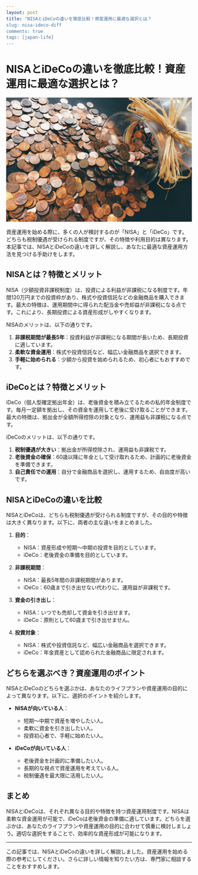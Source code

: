 ```yaml
---
layout: post
title: "NISAとiDeCoの違いを徹底比較！資産運用に最適な選択とは？
slug: nisa-ideco-diff
comments: true
tags: [japan-life]
---
```

# NISAとiDeCoの違いを徹底比較！資産運用に最適な選択とは？

![NISA](/assets/img/20250204/06_01.jpg)

資産運用を始める際に、多くの人が検討するのが「NISA」と「iDeCo」です。どちらも税制優遇が受けられる制度ですが、その特徴や利用目的は異なります。本記事では、NISAとiDeCoの違いを詳しく解説し、あなたに最適な資産運用方法を見つける手助けをします。


<script async src="https://pagead2.googlesyndication.com/pagead/js/adsbygoogle.js?client=ca-pub-7886659064712565"
     crossorigin="anonymous"></script>
<!-- 광고2 -->
<ins class="adsbygoogle"
     style="display:block"
     data-ad-client="ca-pub-7886659064712565"
     data-ad-slot="1101493367"
     data-ad-format="auto"
     data-full-width-responsive="true"></ins>
<script>
     (adsbygoogle = window.adsbygoogle || []).push({});
</script>

## NISAとは？特徴とメリット

NISA（少額投資非課税制度）は、投資による利益が非課税になる制度です。年間120万円までの投資枠があり、株式や投資信託などの金融商品を購入できます。最大の特徴は、運用期間中に得られた配当金や売却益が非課税になる点です。これにより、長期投資による資産形成がしやすくなります。

NISAのメリットは、以下の通りです。

1. **非課税期間が最長5年**：投資利益が非課税になる期間が長いため、長期投資に適しています。
2. **柔軟な資金運用**：株式や投資信託など、幅広い金融商品を選択できます。
3. **手軽に始められる**：少額から投資を始められるため、初心者にもおすすめです。

## iDeCoとは？特徴とメリット

iDeCo（個人型確定拠出年金）は、老後資金を積み立てるための私的年金制度です。毎月一定額を拠出し、その資金を運用して老後に受け取ることができます。最大の特徴は、拠出金が全額所得控除の対象となり、運用益も非課税になる点です。

iDeCoのメリットは、以下の通りです。

1. **税制優遇が大きい**：拠出金が所得控除され、運用益も非課税です。
2. **老後資金の確保**：60歳以降に年金として受け取れるため、計画的に老後資金を準備できます。
3. **自己責任での運用**：自分で金融商品を選択し、運用するため、自由度が高いです。

## NISAとiDeCoの違いを比較

NISAとiDeCoは、どちらも税制優遇が受けられる制度ですが、その目的や特徴は大きく異なります。以下に、両者の主な違いをまとめました。

1. **目的**：
   - NISA：資産形成や短期～中期の投資を目的としています。
   - iDeCo：老後資金の準備を目的としています。

2. **非課税期間**：
   - NISA：最長5年間の非課税期間があります。
   - iDeCo：60歳まで引き出せない代わりに、運用益が非課税です。

3. **資金の引き出し**：
   - NISA：いつでも売却して資金を引き出せます。
   - iDeCo：原則として60歳まで引き出せません。

4. **投資対象**：
   - NISA：株式や投資信託など、幅広い金融商品を選択できます。
   - iDeCo：年金資産として認められた金融商品に限定されます。


<script async src="https://pagead2.googlesyndication.com/pagead/js/adsbygoogle.js?client=ca-pub-7886659064712565"
     crossorigin="anonymous"></script>
<!-- 광고2 -->
<ins class="adsbygoogle"
     style="display:block"
     data-ad-client="ca-pub-7886659064712565"
     data-ad-slot="1101493367"
     data-ad-format="auto"
     data-full-width-responsive="true"></ins>
<script>
     (adsbygoogle = window.adsbygoogle || []).push({});
</script>
## どちらを選ぶべき？資産運用のポイント

NISAとiDeCoのどちらを選ぶかは、あなたのライフプランや資産運用の目的によって異なります。以下に、選択のポイントを紹介します。

- **NISAが向いている人**：
  - 短期～中期で資産を増やしたい人。
  - 柔軟に資金を引き出したい人。
  - 投資初心者で、手軽に始めたい人。

- **iDeCoが向いている人**：
  - 老後資金を計画的に準備したい人。
  - 長期的な視点で資産運用を考えている人。
  - 税制優遇を最大限に活用したい人。

## まとめ

NISAとiDeCoは、それぞれ異なる目的や特徴を持つ資産運用制度です。NISAは柔軟な資金運用が可能で、iDeCoは老後資金の準備に適しています。どちらを選ぶかは、あなたのライフプランや資産運用の目的に合わせて慎重に検討しましょう。適切な選択をすることで、効率的な資産形成が可能になります。

<script async src="https://pagead2.googlesyndication.com/pagead/js/adsbygoogle.js?client=ca-pub-7886659064712565"
     crossorigin="anonymous"></script>
<!-- 광고2 -->
<ins class="adsbygoogle"
     style="display:block"
     data-ad-client="ca-pub-7886659064712565"
     data-ad-slot="1101493367"
     data-ad-format="auto"
     data-full-width-responsive="true"></ins>
<script>
     (adsbygoogle = window.adsbygoogle || []).push({});
</script>

---

この記事では、NISAとiDeCoの違いを詳しく解説しました。資産運用を始める際の参考にしてください。さらに詳しい情報を知りたい方は、専門家に相談することをおすすめします。